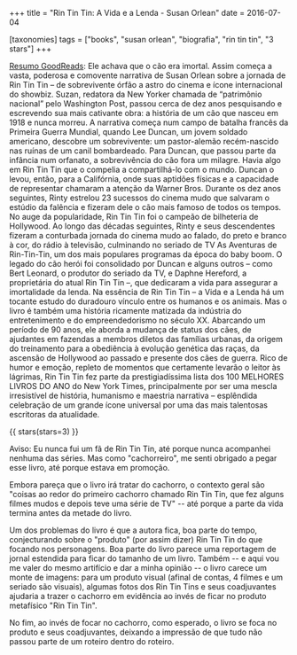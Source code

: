 +++
title = "Rin Tin Tin: A Vida e a Lenda - Susan Orlean"
date = 2016-07-04

[taxonomies]
tags = ["books", "susan orlean", "biografia", "rin tin tin", "3 stars"]
+++

[Resumo GoodReads](https://www.goodreads.com/book/show/18396199-rin-tin-tin):
Ele achava que o cão era imortal. Assim começa a vasta, poderosa e comovente
narrativa de Susan Orlean sobre a jornada de Rin Tin Tin – de sobrevivente
órfão a astro do cinema e ícone internacional do showbiz. Suzan, redatora da
New Yorker chamada de “patrimônio nacional” pelo Washington Post, passou cerca
de dez anos pesquisando e escrevendo sua mais cativante obra: a história de um
cão que nasceu em 1918 e nunca morreu. A narrativa começa num campo de batalha
francês da Primeira Guerra Mundial, quando Lee Duncan, um jovem soldado
americano, descobre um sobrevivente: um pastor-alemão recém-nascido nas ruínas
de um canil bombardeado. Para Duncan, que passou parte da infância num
orfanato, a sobrevivência do cão fora um milagre. Havia algo em Rin Tin Tin
que o compelia a compartilhá-lo com o mundo. Duncan o levou, então, para a
Califórnia, onde suas aptidões físicas e a capacidade de representar chamaram
a atenção da Warner Bros. Durante os dez anos seguintes, Rinty estrelou 23
sucessos do cinema mudo que salvaram o estúdio da falência e fizeram dele o
cão mais famoso de todos os tempos. No auge da popularidade, Rin Tin Tin foi o
campeão de bilheteria de Hollywood. Ao longo das décadas seguintes, Rinty e
seus descendentes fizeram a conturbada jornada do cinema mudo ao falado, do
preto e branco à cor, do rádio à televisão, culminando no seriado de TV As
Aventuras de Rin-Tin-Tin, um dos mais populares programas da época do baby
boom. O legado do cão herói foi consolidado por Duncan e alguns outros – como
Bert Leonard, o produtor do seriado da TV, e Daphne Hereford, a proprietária
do atual Rin Tin Tin –, que dedicaram a vida para assegurar a imortalidade da
lenda. Na essência de Rin Tin Tin – a Vida e a Lenda há um tocante estudo do
duradouro vínculo entre os humanos e os animais. Mas o livro é também uma
história ricamente matizada da indústria do entretenimento e do
empreendedorismo no século XX. Abarcando um período de 90 anos, ele aborda a
mudança de status dos cães, de ajudantes em fazendas a membros diletos das
famílias urbanas, da origem do treinamento para a obediência à evolução
genética das raças, da ascensão de Hollywood ao passado e presente dos cães de
guerra. Rico de humor e emoção, repleto de momentos que certamente levarão o
leitor às lágrimas, Rin Tin Tin fez parte da prestigiadíssima lista dos 100
MELHORES LIVROS DO ANO do New York Times, principalmente por ser uma mescla
irresistível de história, humanismo e maestria narrativa – esplêndida
celebração de um grande ícone universal por uma das mais talentosas escritoras
da atualidade.


<!-- more -->

{{ stars(stars=3) }}

Aviso: Eu nunca fui um fã de Rin Tin Tin, até porque nunca acompanhei nenhuma
das séries. Mas como "cachorreiro", me senti obrigado a pegar esse livro, até
porque estava em promoção.

Embora pareça que o livro irá tratar do cachorro, o contexto geral são "coisas
ao redor do primeiro cachorro chamado Rin Tin Tin, que fez alguns filmes mudos
e depois teve uma série de TV" -- até porque a parte da vida termina antes da
metade do livro.

Um dos problemas do livro é que a autora fica, boa parte do tempo,
conjecturando sobre o "produto" (por assim dizer) Rin Tin Tin do que focando
nos personagens. Boa parte do livro parece uma reportagem de jornal estendida
para ficar do tamanho de um livro. Também -- e aqui vou me valer do mesmo
artifício e dar a minha opinião -- o livro carece um monte de imagens: para um
produto visual (afinal de contas, 4 filmes e um seriado são visuais), algumas
fotos dos Rin Tin Tins e seus coadjuvantes ajudaria a trazer o cachorro em
evidência ao invés de ficar no produto metafísico "Rin Tin Tin".

No fim, ao invés de focar no cachorro, como esperado, o livro se foca no
produto e seus coadjuvantes, deixando a impressão de que tudo não passou parte
de um roteiro dentro do roteiro.
